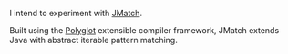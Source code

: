 I intend to experiment with [JMatch][0].

Built using the [Polyglot][0] extensible compiler framework, 
JMatch extends Java with abstract iterable pattern matching.

[0]: http://www.cs.cornell.edu/Projects/jmatch/
[1]: http://www.cs.cornell.edu/projects/polyglot/
